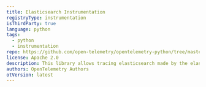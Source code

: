 ```yaml
---
title: Elasticsearch Instrumentation
registryType: instrumentation
isThirdParty: true
language: python
tags:
  - python
  - instrumentation
repo: https://github.com/open-telemetry/opentelemetry-python/tree/master/instrumentation/opentelemetry-instrumentation-elasticsearch
license: Apache 2.0
description: This library allows tracing elasticsearch made by the elasticsearch library.
authors: OpenTelemetry Authors
otVersion: latest
---
```

